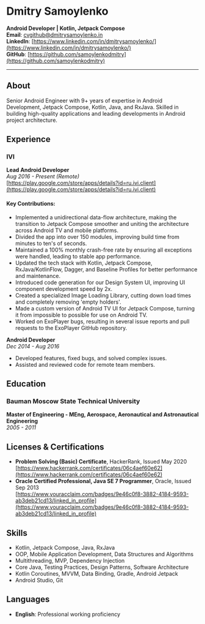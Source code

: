# Dmitry Samoylenko
**Android Developer | Kotlin, Jetpack Compose**  
**Email**: cvgithub@dmitrysamoylenko.in  
**LinkedIn**: [https://www.linkedin.com/in/dmitrysamoylenko/](https://www.linkedin.com/in/dmitrysamoylenko/)  
**GitHub**: [https://github.com/samoylenkodmitry](https://github.com/samoylenkodmitry)

---

## About
Senior Android Engineer with 9+ years of expertise in Android Development, Jetpack Compose, Kotlin, Java, and RxJava. Skilled in building high-quality applications and leading developments in Android project architecture.


## Experience

### IVI

**Lead Android Developer**  
*Aug 2016 - Present (Remote)*  
[https://play.google.com/store/apps/details?id=ru.ivi.client](https://play.google.com/store/apps/details?id=ru.ivi.client)

#### Key Contributions:
- Implemented a unidirectional data-flow architecture, making the transition to Jetpack Compose smoother and uniting the architecture across Android TV and mobile platforms.
- Divided the app into over 150 modules, improving build time from minutes to ten's of seconds.
- Maintained a 100% monthly crash-free rate by ensuring all exceptions were handled, leading to stable app performance.
- Updated the tech stack with Kotlin, Jetpack Compose, RxJava/KotlinFlow, Dagger, and Baseline Profiles for better performance and maintenance.
- Introduced code generation for our Design System UI, improving UI component development speed by 2x.
- Created a specialized Image Loading Library, cutting down load times and completely removing 'empty holders'.
- Made a custom version of Android TV UI for Jetpack Compose, turning it from impossible to possible for use on Android TV.
- Worked on ExoPlayer bugs, resulting in several issue reports and pull requests to the ExoPlayer GitHub repository.

**Android Developer**  
*Dec 2014 - Aug 2016*

- Developed features, fixed bugs, and solved complex issues.
- Assisted and reviewed code for remote team members.


## Education

### Bauman Moscow State Technical University
**Master of Engineering - MEng, Aerospace, Aeronautical and Astronautical Engineering**  
*2005 - 2011*


## Licenses & Certifications
- **Problem Solving (Basic) Certificate**, HackerRank, Issued May 2020  
  [https://www.hackerrank.com/certificates/06c4aef60e62](https://www.hackerrank.com/certificates/06c4aef60e62)
- **Oracle Certified Professional, Java SE 7 Programmer**, Oracle, Issued Sep 2013  
  [https://www.youracclaim.com/badges/9e46c0f8-3882-4184-9593-ab3deb21cd13/linked_in_profile](https://www.youracclaim.com/badges/9e46c0f8-3882-4184-9593-ab3deb21cd13/linked_in_profile)


## Skills
- Kotlin, Jetpack Compose, Java, RxJava
- OOP, Mobile Application Development, Data Structures and Algorithms
- Multithreading, MVP, Dependency Injection
- Core Java, Testing Practices, Design Patterns, Software Architecture
- Kotlin Coroutines, MVVM, Data Binding, Gradle, Android Jetpack
- Android Studio, Git


## Languages
- **English**: Professional working proficiency
